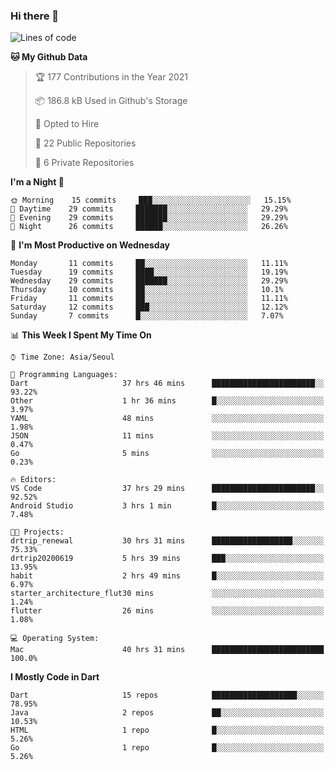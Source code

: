 ### Hi there 👋

<!--
**ska2519/ska2519** is a ✨ _special_ ✨ repository because its `README.md` (this file) appears on your GitHub profile.

Here are some ideas to get you started:

- 🔭 I’m currently working on ...
- 🌱 I’m currently learning ...
- 👯 I’m looking to collaborate on ...
- 🤔 I’m looking for help with ...
- 💬 Ask me about ...
- 📫 How to reach me: ...
- 😄 Pronouns: ...
- ⚡ Fun fact: ...
-->

<!--START_SECTION:waka-->
![Lines of code](https://img.shields.io/badge/From%20Hello%20World%20I%27ve%20Written-424771%20lines%20of%20code-blue)

**🐱 My Github Data** 

> 🏆 177 Contributions in the Year 2021
 > 
> 📦 186.8 kB Used in Github's Storage 
 > 
> 💼 Opted to Hire
 > 
> 📜 22 Public Repositories 
 > 
> 🔑 6 Private Repositories  
 > 
**I'm a Night 🦉** 

```text
🌞 Morning    15 commits     ███░░░░░░░░░░░░░░░░░░░░░░   15.15% 
🌆 Daytime    29 commits     ███████░░░░░░░░░░░░░░░░░░   29.29% 
🌃 Evening    29 commits     ███████░░░░░░░░░░░░░░░░░░   29.29% 
🌙 Night      26 commits     ██████░░░░░░░░░░░░░░░░░░░   26.26%

```
📅 **I'm Most Productive on Wednesday** 

```text
Monday       11 commits     ██░░░░░░░░░░░░░░░░░░░░░░░   11.11% 
Tuesday      19 commits     ████░░░░░░░░░░░░░░░░░░░░░   19.19% 
Wednesday    29 commits     ███████░░░░░░░░░░░░░░░░░░   29.29% 
Thursday     10 commits     ██░░░░░░░░░░░░░░░░░░░░░░░   10.1% 
Friday       11 commits     ██░░░░░░░░░░░░░░░░░░░░░░░   11.11% 
Saturday     12 commits     ███░░░░░░░░░░░░░░░░░░░░░░   12.12% 
Sunday       7 commits      █░░░░░░░░░░░░░░░░░░░░░░░░   7.07%

```


📊 **This Week I Spent My Time On** 

```text
⌚︎ Time Zone: Asia/Seoul

💬 Programming Languages: 
Dart                     37 hrs 46 mins      ███████████████████████░░   93.22% 
Other                    1 hr 36 mins        █░░░░░░░░░░░░░░░░░░░░░░░░   3.97% 
YAML                     48 mins             ░░░░░░░░░░░░░░░░░░░░░░░░░   1.98% 
JSON                     11 mins             ░░░░░░░░░░░░░░░░░░░░░░░░░   0.47% 
Go                       5 mins              ░░░░░░░░░░░░░░░░░░░░░░░░░   0.23%

🔥 Editors: 
VS Code                  37 hrs 29 mins      ███████████████████████░░   92.52% 
Android Studio           3 hrs 1 min         █░░░░░░░░░░░░░░░░░░░░░░░░   7.48%

🐱‍💻 Projects: 
drtrip_renewal           30 hrs 31 mins      ██████████████████░░░░░░░   75.33% 
drtrip20200619           5 hrs 39 mins       ███░░░░░░░░░░░░░░░░░░░░░░   13.95% 
habit                    2 hrs 49 mins       █░░░░░░░░░░░░░░░░░░░░░░░░   6.97% 
starter_architecture_flut30 mins             ░░░░░░░░░░░░░░░░░░░░░░░░░   1.24% 
flutter                  26 mins             ░░░░░░░░░░░░░░░░░░░░░░░░░   1.08%

💻 Operating System: 
Mac                      40 hrs 31 mins      █████████████████████████   100.0%

```

**I Mostly Code in Dart** 

```text
Dart                     15 repos            ███████████████████░░░░░░   78.95% 
Java                     2 repos             ██░░░░░░░░░░░░░░░░░░░░░░░   10.53% 
HTML                     1 repo              █░░░░░░░░░░░░░░░░░░░░░░░░   5.26% 
Go                       1 repo              █░░░░░░░░░░░░░░░░░░░░░░░░   5.26%

```



<!--END_SECTION:waka-->


